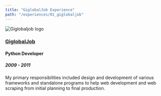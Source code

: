 ```yaml
---
title: "GiglobalJob Experience"
path: "/experiences/01_giglobaljob"
---
```


<img alt="Giglobaljob logo" src="/company-logos/giglobaljob-logo.webp">

### [GiglobalJob](http://www.giglobaljob.com/)
#### Python Developer
##### 2009 - 2011
My primary responsibilities included design and development of various frameworks and standalone programs to help web development and web scraping from initial planning to final production.

